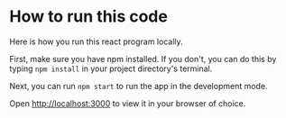 # How to run this code
Here is how you run this react program locally. 

First, make sure you have npm installed. If you don't, you can do this by typing `npm install` in your project directory's terminal.

Next, you can run `npm start` to run the app in the development mode.

Open [http://localhost:3000](http://localhost:3000) to view it in your browser of choice.

